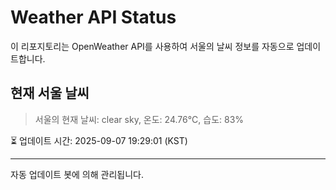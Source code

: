 
# Weather API Status

이 리포지토리는 OpenWeather API를 사용하여 서울의 날씨 정보를 자동으로 업데이트합니다.

## 현재 서울 날씨
> 서울의 현재 날씨: clear sky, 온도: 24.76°C, 습도: 83%

⏳ 업데이트 시간: 2025-09-07 19:29:01 (KST)

---
자동 업데이트 봇에 의해 관리됩니다.
